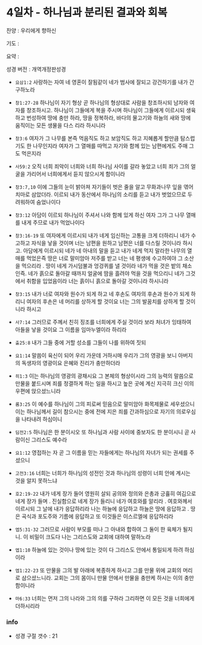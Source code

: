 # 4일차 - 하나님과 분리된 결과와 회복

찬양 : 우리에게 향하신

기도 : 

요약 : 

성경 버전 : 개역개정판성경

- `요삼1:2` 사랑하는 자여 네 영혼이 잘됨같이 네가 범사에 잘되고 강건하기를 내가 간구하노라

- `창1:27-28` 하나님이 자기 형상 곧 하나님의 형상대로 사람을 창조하시되 남자와 여자를 창조하시고. 하나님이 그들에게 복을 주시며 하나님이 그들에게 이르시되 생육하고 번성하여 땅에 충만 하라, 땅을 정복하라, 바다의 물고기와 하늘의 새와 땅에 움직이는 모든 생물을 다스 리라 하시니라

- `창3:6` 여자가 그 나무를 본즉 먹음직도 하고 보암직도 하고 지혜롭게 할만큼 탐스럽기도 한 나무인지라 여자가 그 열매를 따먹고 자기와 함께 있는 남편에게도 주매 그도 먹은지라

- `사59:2` 오직 너희 죄악이 너희와 너희 하나님 사이를 갈라 놓았고 너희 죄가 그의 얼굴을 가리어서 너희에게서 듣지 않으시게 함이니라

- `창3:7,10` 이에 그들의 눈이 밝아져 자기들이 벗은 줄을 알고 무화과나무 잎을 엮어 치마로 삼았더라. 이르되 내가 동산에서 하나님의 소리를 듣고 내가 벗었으므로 두려워하여 숨었나이다

- `창3:12` 아담이 이르되 하나님이 주셔서 나와 함께 있게 하신 여자 그가 그 나무 열매를 내게 주므로 내가 먹었나이다

- `창3:16-19` 또 여자에게 이르시되 내가 네게 임신하는 고통을 크게 더하리니 네가 수고하고 자식을 낳을 것이며 너는 남편을 원하고 남편은 너를 다스릴 것이니라 하시고. 아담에게 이르시되 네가 네 아내의 말을 듣고 내가 네게 먹지 말라한 나무의 열매를 먹었은즉 땅은 너로 말미암아 저주를 받고 너는 네 평생에 수고하여야 그 소산을 먹으리라 . 땅이 네게 가시덤불과 엉겅퀴를 낼 것이라 네가 먹을 것은 밭의 채소인즉. 네가 흙으로 돌아갈 때까지 얼굴에 땀을 흘려야 먹을 것을 먹으리니 네가 그것에서 취함을 입었음이라 너는 흙이니 흙으로 돌아갈 것이니라 하시니라

- `창3:15` 내가 너로 여자와 원수가 되게 하고 네 후손도 여자의 후손과 원수가 되게 하리니 여자의 후손은 네 머리를 상하게 할 것이요 너는 그의 발꿈치를 상하게 할 것이니라 하시고

- `사7:14` 그러므로 주께서 친히 징조를 너희에게 주실 것이라 보라 처녀가 잉태하여 아들을 낳을 것이요 그 이름을 임마누엘이라 하리라

- `출25:8` 내가 그들 중에 거할 성소를 그들이 나를 위하여 짓되 

- `요1:14` 말씀이 육신이 되어 우리 가운데 거하시매 우리가 그의 영광을 보니 아버지의 독생자의 영광이요 은혜와 진리가 충만하더라

- `히1:3` 이는 하나님의 영광의 광채시요 그 본체의 형상이시라 그의 능력의 말씀으로 만물을 붙드시며 죄를 정결하게 하는 일을 하시고 높은 곳에 계신 지극히 크신 이의 우편에 앉으셨느니라

- `롬3:25` 이 예수를 하나님이 그의 피로써 믿음으로 말미암아 화목제물로 세우셨으니 이는 하나님께서 길이 참으시는 중에 전에 지은 죄를 간과하심으로 자기의 의로우심을 나타내려 하심이니

- `딤전2:5` 하나님은  한 분이시오 또 하나님과 사람 사이에 중보자도 한 분이시니 곧 사람이신 그리스도 예수라 

- `요1:12` 영접하는 자 곧 그 이름을 믿는 자들에게는 하나님의 자녀가 되는 권세를 주셨으니

- `고전3:16` 너희는 너희가 하나님의 성전인 것과 하나님의 성령이 너희 안에 계시는 것을 알지 못하느냐

- `호2:19-22` 내가 네게 장가 들어 영원히 살되 공의와 정의와 은총과 긍휼히 여김으로 네게 장가 들며 . 진실함으로 네게 장가 들리니 네가 여호와를 알리라 . 여호와께서 이르시되 그 날에 내가 응답하리라 나는 하늘에 응답하고 하늘은 땅에 응답하고 . 땅은 곡식과 포도주와 기름에 응답하고 또 이것들은 이스르엘에 응답하리라 

- `엡5:31-32` 그러므로 사람이 부모를 떠나 그 아내와 합하여 그 둘이 한 육체가 될지니. 이 비밀이 크도다 나는 그리스도와 교회에 대하여 말하노라

- `엡1:10` 하늘에 있는 것이나 땅에 있는 것이 다 그리스도 안에서 통일되게 하려 하심이라

- `엡1:22-23` 또 만물을 그의 발 아래에 복종하게 하시고 그를 만물 위에 교회의 머리로 삼으셨느니라. 교회는 그의 몸이니 만물 안에서 만물을 충만케 하시는 이의 충만함이니라

- `마6:33` 너희는 먼저 그의 나라와 그의 의를 구하라 그리하면 이 모든 것을 너희에게 더하시리라

### info

- 성경 구절 갯수 : 21